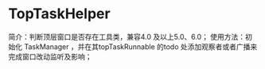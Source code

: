 # TopTaskHelper
简介：判断顶层窗口是否存在工具类，兼容4.0 及以上5.0、6.0；
使用方法：初始化 TaskManager ，并在其topTaskRunnable 的todo 处添加观察者或者广播来完成窗口改动监听及影响；
